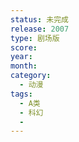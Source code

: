 ```yaml
---
status: 未完成
release: 2007
type: 剧场版
score:
year:
month:
category:
  - 动漫
tags:
  - A类
  - 科幻
  - 
---
```

